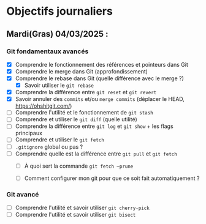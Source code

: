 # Objectifs journaliers

## Mardi(Gras) 04/03/2025 :

### Git fondamentaux avancés

- [X] Comprendre le fonctionnement des références et pointeurs dans Git
- [X] Comprendre le merge dans Git (approfondissement)
- [X] Comprendre le rebase dans Git (quelle différence avec le merge ?)
  - [X] Savoir utiliser le `git rebase`
- [X] Comprendre la différence entre `git reset` et `git revert`
- [X] Savoir annuler des `commits` et/ou `merge commits` (déplacer le HEAD, https://ohshitgit.com/)
- [ ] Comprendre l'utilité et le fonctionnement de `git stash`
- [ ] Comprendre et utiliser le `git diff` (quelle utilité)
- [ ] Comprendre la différence entre `git log` et `git show` + les flags principaux
- [ ] Comprendre et utiliser le `git fetch`
- [ ] `.gitignore` global ou pas ?
- [ ] Comprendre quelle est la différence entre `git pull` et `git fetch`
  - [ ] À quoi sert la commande `git fetch —prune`
  - [ ] Comment configurer mon git pour que ce soit fait automatiquement ?



### Git avancé

- [ ] Comprendre l'utilité et savoir utiliser `git cherry-pick`
- [ ] Comprendre l'utilité et savoir utiliser `git bisect`
